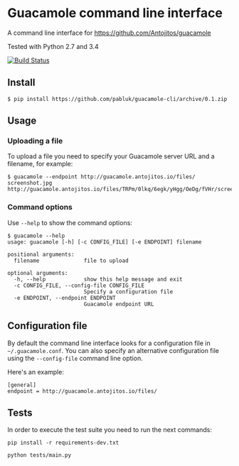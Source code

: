 # Guacamole command line interface

A command line interface for https://github.com/Antojitos/guacamole

Tested with Python 2.7 and 3.4

[![Build Status](https://travis-ci.org/Antojitos/guacamole-cli.svg)](https://travis-ci.org/Antojitos/guacamole-cli)

## Install

```
$ pip install https://github.com/pabluk/guacamole-cli/archive/0.1.zip
```

## Usage

### Uploading a file
To upload a file you need to specify your Guacamole server URL and a filename, for example:
```
$ guacamole --endpoint http://guacamole.antojitos.io/files/ screenshot.jpg
http://guacamole.antojitos.io/files/TRPm/0lkq/6egk/yHgg/OeDg/fVHr/screenshot.jpg
```

### Command options
Use `--help` to show the command options:
```
$ guacamole --help
usage: guacamole [-h] [-c CONFIG_FILE] [-e ENDPOINT] filename

positional arguments:
  filename              file to upload

optional arguments:
  -h, --help            show this help message and exit
  -c CONFIG_FILE, --config-file CONFIG_FILE
                        Specify a configuration file
  -e ENDPOINT, --endpoint ENDPOINT
                        Guacamole endpoint URL
```

## Configuration file
By default the command line interface looks for a configuration file in
`~/.guacamole.conf`. You can also specify an alternative configuration
file using the `--config-file` command line option.

Here's an example:
```
[general]
endpoint = http://guacamole.antojitos.io/files/
```

## Tests

In order to execute the test suite you need to run the next commands:
```
pip install -r requirements-dev.txt
```
```
python tests/main.py
```
